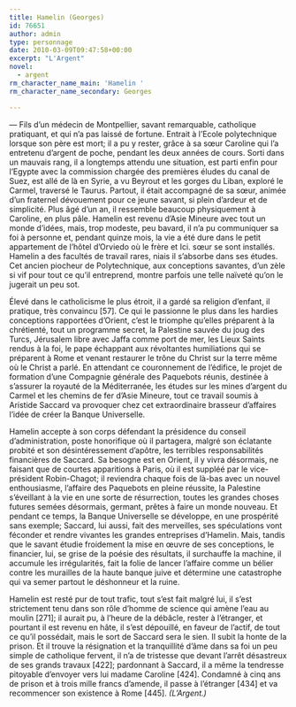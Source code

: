 ```yaml
---
title: Hamelin (Georges)
id: 76651
author: admin
type: personnage
date: 2010-03-09T09:47:58+00:00
excerpt: "L'Argent"
novel:
  - argent
rm_character_name_main: 'Hamelin '
rm_character_name_secondary: Georges

---
```

— Fils d&rsquo;un médecin de Montpellier, savant remarquable, catholique pratiquant, et qui n&rsquo;a pas laissé de fortune. Entrait à l&rsquo;Ecole polytechnique lorsque son père est mort; il a pu y rester, grâce à sa sœur Caroline qui l&rsquo;a entretenu d&rsquo;argent de poche, pendant les deux années de cours. Sorti dans un mauvais rang, il a longtemps attendu une situation, est parti enfin pour l&rsquo;Egypte avec la commission chargée des premières éludes du canal de Suez, est allé de là en Syrie, a vu Beyrout et les gorges du Liban, exploré le Carmel, traversé le Taurus. Partout, il était accompagné de sa sœur, animée d&rsquo;un fraternel dévouement pour ce jeune savant, si plein d&rsquo;ardeur et de simplicité. Plus âgé d&rsquo;un an, il ressemble beaucoup physiquement à Caroline, en plus pâle. Hamelin est revenu d&rsquo;Asie Mineure avec tout un monde d&rsquo;idées, mais, trop modeste, peu bavard, il n&rsquo;a pu communiquer sa foi à personne et, pendant quinze mois, la vie a été dure dans le petit appartement de l&rsquo;hôtel d&rsquo;Orviedo où le frère et Ici. sœur se sont installés. Hamelin a des facultés de travail rares, niais il s&rsquo;absorbe dans ses études. Cet ancien piocheur de Polytechnique, aux conceptions savantes, d&rsquo;un zèle si vif pour tout ce qu&rsquo;il entreprend, montre parfois une telle naïveté qu&rsquo;on le jugerait un peu sot.

Élevé dans le catholicisme le plus étroit, il a gardé sa religion d&rsquo;enfant, il pratique, très convaincu [57]. Ce qui le passionne le plus dans les hardies conceptions rapportées d&rsquo;Orient, c&rsquo;est le triomphe qu&rsquo;elles préparent à la chrétienté, tout un programme secret, la Palestine sauvée du joug des Turcs, Jérusalem libre avec Jaffa comme port de mer, les Lieux Saints rendus à la foi, le pape échappant aux révoltantes humiliations qui se préparent à Rome et venant restaurer le trône du Christ sur la terre même où le Christ a parlé. En attendant ce couronnement de l&rsquo;édifice, le projet de formation d&rsquo;une Compagnie générale des Paquebots réunis, destinée à s&rsquo;assurer la royauté de la Méditerranée, les études sur les mines d&rsquo;argent du Carmel et les chemins de fer d&rsquo;Asie Mineure, tout ce travail soumis à Aristide Saccard va provoquer chez cet extraordinaire brasseur d&rsquo;affaires l&rsquo;idée de créer la Banque Universelle.

Hamelin accepte à son corps défendant la présidence du conseil d&rsquo;administration, poste honorifique où il partagera, malgré son éclatante probité et son désintéressement d&rsquo;apôtre, les terribles responsabilités financières de Saccard. Sa besogne est en Orient, il y vivra désormais, ne faisant que de courtes apparitions à Paris, où il est suppléé par le vice-président Robin-Chagot; il reviendra chaque fois de là-bas avec un nouvel enthousiasme, l&rsquo;affaire des Paquebots en pleine réussite, la Palestine s&rsquo;éveillant à la vie en une sorte de résurrection, toutes les grandes choses futures semées désormais, germant, prêtes à faire un monde nouveau. Et pendant ce temps, la Banque Universelle se développe, en une prospérité sans exemple; Saccard, lui aussi, fait des merveilles, ses spéculations vont féconder et rendre vivantes les grandes entreprises d&rsquo;Hamelin. Mais, tandis que le savant étudie froidement la mise en œuvre de ses conceptions, le financier, lui, se grise de la poésie des résultats, il surchauffe la machine, il accumule les irrégularités, fait la folie de lancer l&rsquo;affaire comme un bélier contre les murailles de la haute banque juive et détermine une catastrophe qui va semer partout le déshonneur et la ruine.

Hamelin est resté pur de tout trafic, tout s&rsquo;est fait malgré lui, il s&rsquo;est strictement tenu dans son rôle d&rsquo;homme de science qui amène l&rsquo;eau au moulin [271]; il aurait pu, à l&rsquo;heure de la débâcle, rester à l&rsquo;étranger, et pourtant il est revenu en hâte, il s&rsquo;est dépouillé, en faveur de l&rsquo;actif, de tout ce qu&rsquo;il possédait, mais le sort de Saccard sera le sien. Il subit la honte de la prison. Et il trouve la résignation et la tranquillité d&rsquo;âme dans sa foi un peu simple de catholique fervent, il n&rsquo;a de tristesse que devant l&rsquo;arrêt désastreux de ses grands travaux [422]; pardonnant à Saccard, il a même la tendresse pitoyable d&rsquo;envoyer vers lui madame Caroline [424]. Condamné à cinq ans de prison et à trois mille francs d&rsquo;amende, il passe à l&rsquo;étranger [434] et va recommencer son existence à Rome [445]. _(L&rsquo;Argent.)_